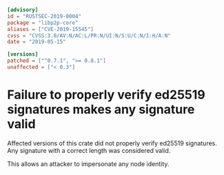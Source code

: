 ```toml
[advisory]
id = "RUSTSEC-2019-0004"
package = "libp2p-core"
aliases = ["CVE-2019-15545"]
cvss = "CVSS:3.0/AV:N/AC:L/PR:N/UI:N/S:U/C:N/I:H/A:N"
date = "2019-05-15"

[versions]
patched = ["^0.7.1", ">= 0.8.1"]
unaffected = ["< 0.3"]
```

# Failure to properly verify ed25519 signatures makes any signature valid

Affected versions of this crate did not properly verify ed25519 signatures.
Any signature with a correct length was considered valid.

This allows an attacker to impersonate any node identity.
